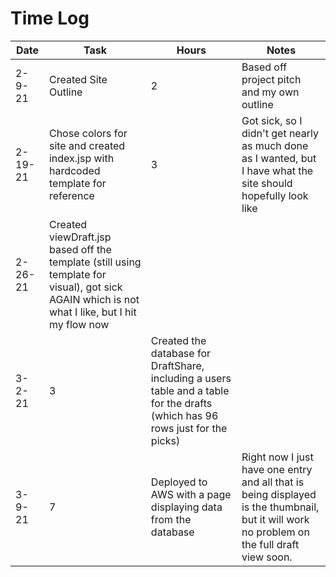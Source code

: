 # Time Log

| Date | Task | Hours | Notes |
|------|------|-------|------|
| 2-9-21 | Created Site Outline | 2 | Based off project pitch and my own outline |
| 2-19-21 | Chose colors for site and created index.jsp with hardcoded template for reference | 3 | Got sick, so I didn't get nearly as much done as I wanted, but I have what the site should hopefully look like |
| 2-26-21 | Created viewDraft.jsp based off the template (still using template for visual), got sick AGAIN which is not what I like, but I hit my flow now |
| 3-2-21 | 3 | Created the database for DraftShare, including a users table and a table for the drafts (which has 96 rows just for the picks) | 
| 3-9-21 | 7 | Deployed to AWS with a page displaying data from the database | Right now I just have one entry and all that is being displayed is the thumbnail, but it will work no problem on the full draft view soon. |
